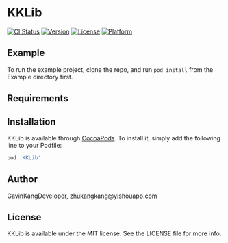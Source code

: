 # KKLib

[![CI Status](https://img.shields.io/travis/GavinKangDeveloper/KKLib.svg?style=flat)](https://travis-ci.org/GavinKangDeveloper/KKLib)
[![Version](https://img.shields.io/cocoapods/v/KKLib.svg?style=flat)](https://cocoapods.org/pods/KKLib)
[![License](https://img.shields.io/cocoapods/l/KKLib.svg?style=flat)](https://cocoapods.org/pods/KKLib)
[![Platform](https://img.shields.io/cocoapods/p/KKLib.svg?style=flat)](https://cocoapods.org/pods/KKLib)

## Example

To run the example project, clone the repo, and run `pod install` from the Example directory first.

## Requirements

## Installation

KKLib is available through [CocoaPods](https://cocoapods.org). To install
it, simply add the following line to your Podfile:

```ruby
pod 'KKLib'
```

## Author

GavinKangDeveloper, zhukangkang@yishouapp.com

## License

KKLib is available under the MIT license. See the LICENSE file for more info.
